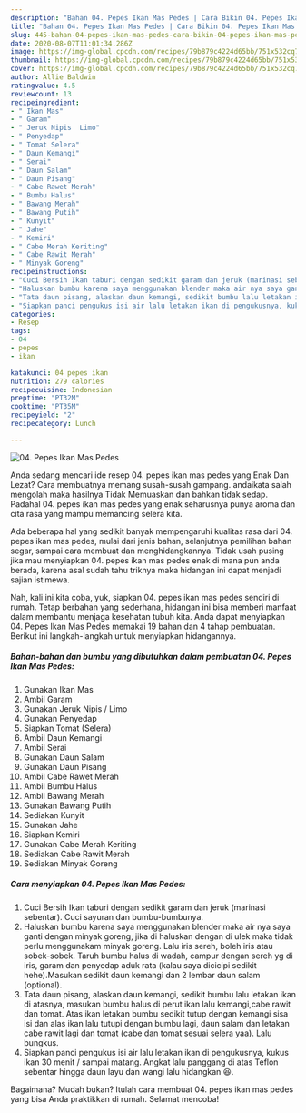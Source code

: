 ```yaml
---
description: "Bahan 04. Pepes Ikan Mas Pedes | Cara Bikin 04. Pepes Ikan Mas Pedes Yang Enak dan Simpel"
title: "Bahan 04. Pepes Ikan Mas Pedes | Cara Bikin 04. Pepes Ikan Mas Pedes Yang Enak dan Simpel"
slug: 445-bahan-04-pepes-ikan-mas-pedes-cara-bikin-04-pepes-ikan-mas-pedes-yang-enak-dan-simpel
date: 2020-08-07T11:01:34.286Z
image: https://img-global.cpcdn.com/recipes/79b879c4224d65bb/751x532cq70/04-pepes-ikan-mas-pedes-foto-resep-utama.jpg
thumbnail: https://img-global.cpcdn.com/recipes/79b879c4224d65bb/751x532cq70/04-pepes-ikan-mas-pedes-foto-resep-utama.jpg
cover: https://img-global.cpcdn.com/recipes/79b879c4224d65bb/751x532cq70/04-pepes-ikan-mas-pedes-foto-resep-utama.jpg
author: Allie Baldwin
ratingvalue: 4.5
reviewcount: 13
recipeingredient:
- " Ikan Mas"
- " Garam"
- " Jeruk Nipis  Limo"
- " Penyedap"
- " Tomat Selera"
- " Daun Kemangi"
- " Serai"
- " Daun Salam"
- " Daun Pisang"
- " Cabe Rawet Merah"
- " Bumbu Halus"
- " Bawang Merah"
- " Bawang Putih"
- " Kunyit"
- " Jahe"
- " Kemiri"
- " Cabe Merah Keriting"
- " Cabe Rawit Merah"
- " Minyak Goreng"
recipeinstructions:
- "Cuci Bersih Ikan taburi dengan sedikit garam dan jeruk (marinasi sebentar). Cuci sayuran dan bumbu-bumbunya."
- "Haluskan bumbu karena saya menggunakan blender maka air nya saya ganti dengan minyak goreng, jika di haluskan dengan di ulek maka tidak perlu menggunakam minyak goreng. Lalu iris sereh, boleh iris atau sobek-sobek. Taruh bumbu halus di wadah, campur dengan sereh yg di iris, garam dan penyedap aduk rata (kalau saya dicicipi sedikit hehe).Masukan sedikit daun kemangi dan 2 lembar daun salam (optional)."
- "Tata daun pisang, alaskan daun kemangi, sedikit bumbu lalu letakan ikan di atasnya, masukan bumbu halus di perut ikan lalu kemangi,cabe rawit dan tomat. Atas ikan letakan bumbu sedikit tutup dengan kemangi sisa isi dan alas ikan lalu tutupi dengan bumbu lagi, daun salam dan letakan cabe rawit lagi dan tomat (cabe dan tomat sesuai selera yaa). Lalu bungkus."
- "Siapkan panci pengukus isi air lalu letakan ikan di pengukusnya, kukus ikan 30 menit / sampai matang. Angkat lalu panggang di atas Teflon sebentar hingga daun layu dan wangi lalu hidangkan 😆."
categories:
- Resep
tags:
- 04
- pepes
- ikan

katakunci: 04 pepes ikan 
nutrition: 279 calories
recipecuisine: Indonesian
preptime: "PT32M"
cooktime: "PT35M"
recipeyield: "2"
recipecategory: Lunch

---
```



![04. Pepes Ikan Mas Pedes](https://img-global.cpcdn.com/recipes/79b879c4224d65bb/751x532cq70/04-pepes-ikan-mas-pedes-foto-resep-utama.jpg)

Anda sedang mencari ide resep 04. pepes ikan mas pedes yang Enak Dan Lezat? Cara membuatnya memang susah-susah gampang. andaikata salah mengolah maka hasilnya Tidak Memuaskan dan bahkan tidak sedap. Padahal 04. pepes ikan mas pedes yang enak seharusnya punya aroma dan cita rasa yang mampu memancing selera kita.

Ada beberapa hal yang sedikit banyak mempengaruhi kualitas rasa dari 04. pepes ikan mas pedes, mulai dari jenis bahan, selanjutnya pemilihan bahan segar, sampai cara membuat dan menghidangkannya. Tidak usah pusing jika mau menyiapkan 04. pepes ikan mas pedes enak di mana pun anda berada, karena asal sudah tahu triknya maka hidangan ini dapat menjadi sajian istimewa.




Nah, kali ini kita coba, yuk, siapkan 04. pepes ikan mas pedes sendiri di rumah. Tetap berbahan yang sederhana, hidangan ini bisa memberi manfaat dalam membantu menjaga kesehatan tubuh kita. Anda dapat menyiapkan 04. Pepes Ikan Mas Pedes memakai 19 bahan dan 4 tahap pembuatan. Berikut ini langkah-langkah untuk menyiapkan hidangannya.

<!--inarticleads1-->

##### Bahan-bahan dan bumbu yang dibutuhkan dalam pembuatan 04. Pepes Ikan Mas Pedes:

1. Gunakan  Ikan Mas
1. Ambil  Garam
1. Gunakan  Jeruk Nipis / Limo
1. Gunakan  Penyedap
1. Siapkan  Tomat (Selera)
1. Ambil  Daun Kemangi
1. Ambil  Serai
1. Gunakan  Daun Salam
1. Gunakan  Daun Pisang
1. Ambil  Cabe Rawet Merah
1. Ambil  Bumbu Halus
1. Ambil  Bawang Merah
1. Gunakan  Bawang Putih
1. Sediakan  Kunyit
1. Gunakan  Jahe
1. Siapkan  Kemiri
1. Gunakan  Cabe Merah Keriting
1. Sediakan  Cabe Rawit Merah
1. Sediakan  Minyak Goreng




<!--inarticleads2-->

##### Cara menyiapkan 04. Pepes Ikan Mas Pedes:

1. Cuci Bersih Ikan taburi dengan sedikit garam dan jeruk (marinasi sebentar). Cuci sayuran dan bumbu-bumbunya.
1. Haluskan bumbu karena saya menggunakan blender maka air nya saya ganti dengan minyak goreng, jika di haluskan dengan di ulek maka tidak perlu menggunakam minyak goreng. Lalu iris sereh, boleh iris atau sobek-sobek. Taruh bumbu halus di wadah, campur dengan sereh yg di iris, garam dan penyedap aduk rata (kalau saya dicicipi sedikit hehe).Masukan sedikit daun kemangi dan 2 lembar daun salam (optional).
1. Tata daun pisang, alaskan daun kemangi, sedikit bumbu lalu letakan ikan di atasnya, masukan bumbu halus di perut ikan lalu kemangi,cabe rawit dan tomat. Atas ikan letakan bumbu sedikit tutup dengan kemangi sisa isi dan alas ikan lalu tutupi dengan bumbu lagi, daun salam dan letakan cabe rawit lagi dan tomat (cabe dan tomat sesuai selera yaa). Lalu bungkus.
1. Siapkan panci pengukus isi air lalu letakan ikan di pengukusnya, kukus ikan 30 menit / sampai matang. Angkat lalu panggang di atas Teflon sebentar hingga daun layu dan wangi lalu hidangkan 😆.




Bagaimana? Mudah bukan? Itulah cara membuat 04. pepes ikan mas pedes yang bisa Anda praktikkan di rumah. Selamat mencoba!

